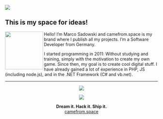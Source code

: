 <img align="center" src="https://camefrom.space/wp-content/uploads/2018/12/pic.jpg">

## This is my space for ideas!

<a href="https://camefrom.space">
<img align="left" src="https://camefrom.space/camefromspace-comet-animated.svg" width="125">
</a>

Hello! I’m Marco Sadowski and camefrom.space is my brand where I publish all my projects. I’m a Software Developer from Germany. 

I started programming in 2011: Without studying and training, simply with the motivation to create my own game. Since then, my goal is to create cool digital stuff. I have already gained a lot of experience in PHP, JS (including node.js), and in the .NET Framework (C# and vb.net).

---

<a href="https://camefrom.space">
  <p align="center">
    <img align="center" src="https://github-readme-stats.vercel.app/api/?username=MarcoPNS&show_icons=true&title_color=42d79e&icon_color=42d79e&text_color=42d79e&bg_color=222051" />
  </p>
</a>

<a href="https://camefrom.space">
  <p align="center">
    <img align="center" src="https://github-readme-stats.vercel.app/api/top-langs/?username=MarcoPNS&show_icons=true&title_color=42d79e&icon_color=42d79e&text_color=42d79e&bg_color=222051" />
  </p>
</a>


<p align="center">
  <strong>Dream it. Hack it. Ship it.</strong>
  </br>
  <a href="https://camefrom.space">camefrom.space</a>
</p>
